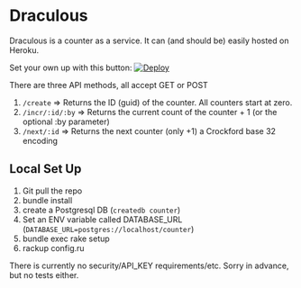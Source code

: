 # Draculous 

Draculous is a counter as a service. It can (and should be) easily hosted on Heroku. 

Set your own up with this button: 
[![Deploy](https://www.herokucdn.com/deploy/button.png)](https://heroku.com/deploy)

There are three API methods, all accept GET or POST

1. `/create` => Returns the ID (guid) of the counter. All counters start at zero.
1. `/incr/:id/:by` => Returns the current count of the counter + 1 (or the optional :by parameter)
1. `/next/:id` => Returns the next counter (only +1) a Crockford base 32 encoding

## Local Set Up 

1. Git pull the repo 
1. bundle install
1. create a Postgresql DB (`createdb counter`)
1. Set an ENV variable called DATABASE\_URL (`DATABASE_URL=postgres://localhost/counter`)
1. bundle exec rake setup 
1. rackup config.ru

There is currently no security/API\_KEY requirements/etc. Sorry in advance, but no tests either.
